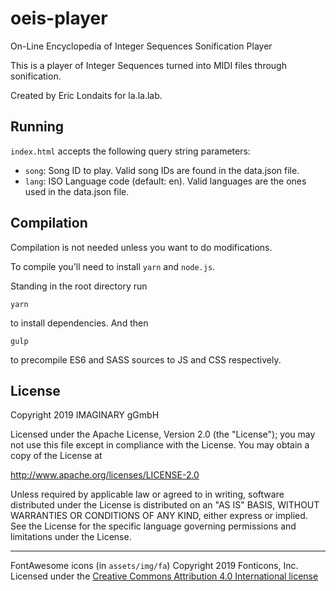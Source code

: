 # oeis-player

On-Line Encyclopedia of Integer Sequences Sonification Player

This is a player of Integer Sequences turned into MIDI files through sonification. 

Created by Eric Londaits for la.la.lab.

## Running

`index.html` accepts the following query string parameters:

- `song`: Song ID to play. Valid song IDs are found in the data.json file.
- `lang`: ISO Language code (default: en). Valid languages are the ones used in the data.json file.

## Compilation

Compilation is not needed unless you want to do modifications.

To compile you'll need to install `yarn` and `node.js`.

Standing in the root directory run

```
yarn
```

to install dependencies. And then

```
gulp
```

to precompile ES6 and SASS sources to JS and CSS respectively.

## License

Copyright 2019 IMAGINARY gGmbH

Licensed under the Apache License, Version 2.0 (the "License");
you may not use this file except in compliance with the License.
You may obtain a copy of the License at

   http://www.apache.org/licenses/LICENSE-2.0

Unless required by applicable law or agreed to in writing, software
distributed under the License is distributed on an "AS IS" BASIS,
WITHOUT WARRANTIES OR CONDITIONS OF ANY KIND, either express or implied.
See the License for the specific language governing permissions and
limitations under the License.

---

FontAwesome icons (in `assets/img/fa`) Copyright 2019 Fonticons, Inc.
Licensed under the 
[Creative Commons Attribution 4.0 International license](https://creativecommons.org/licenses/by/4.0/) 